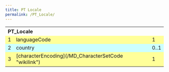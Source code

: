 ```yaml
---
title: PT Locale
permalink: /PT_Locale/
---
```


<table class="wikitable">
<tr>
<th align="left" colspan="3">
PT_Locale

</th>
</tr>
<tr bgcolor="FFFF99">
<td>
1

</td>
<td>
languageCode

</td>
<td>
1

</td>
</tr>
<tr bgcolor="CCFFFF">
<td>
2

</td>
<td>
country

</td>
<td>
0..1

</td>
</tr>
<tr bgcolor="FFFF99">
<td>
3

</td>
<td>
[characterEncoding](/MD_CharacterSetCode "wikilink")

</td>
<td>
1

</td>
</tr>
</table>
